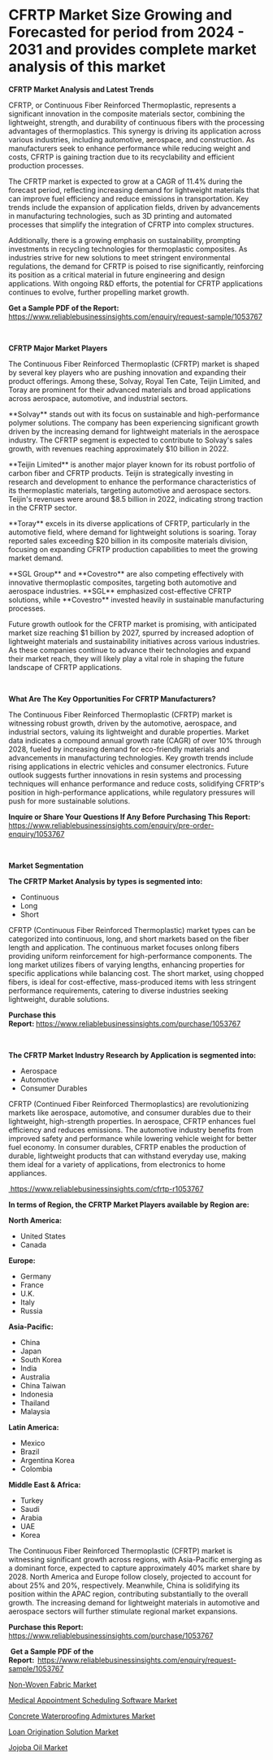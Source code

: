 <p><h1>CFRTP Market Size Growing and Forecasted for period from 2024 - 2031 and provides complete market analysis of this market</h1></p><p><strong>CFRTP Market Analysis and Latest Trends</strong></p>
<p><p>CFRTP, or Continuous Fiber Reinforced Thermoplastic, represents a significant innovation in the composite materials sector, combining the lightweight, strength, and durability of continuous fibers with the processing advantages of thermoplastics. This synergy is driving its application across various industries, including automotive, aerospace, and construction. As manufacturers seek to enhance performance while reducing weight and costs, CFRTP is gaining traction due to its recyclability and efficient production processes.</p><p>The CFRTP market is expected to grow at a CAGR of 11.4% during the forecast period, reflecting increasing demand for lightweight materials that can improve fuel efficiency and reduce emissions in transportation. Key trends include the expansion of application fields, driven by advancements in manufacturing technologies, such as 3D printing and automated processes that simplify the integration of CFRTP into complex structures.</p><p>Additionally, there is a growing emphasis on sustainability, prompting investments in recycling technologies for thermoplastic composites. As industries strive for new solutions to meet stringent environmental regulations, the demand for CFRTP is poised to rise significantly, reinforcing its position as a critical material in future engineering and design applications. With ongoing R&D efforts, the potential for CFRTP applications continues to evolve, further propelling market growth.</p></p>
<p><strong>Get a Sample PDF of the Report:&nbsp;</strong> <a href="https://www.reliablebusinessinsights.com/enquiry/request-sample/1053767?utm_campaign=102&utm_medium=2&utm_source=Github&utm_content=ia&utm_term=14112024&utm_id=cfrtp">https://www.reliablebusinessinsights.com/enquiry/request-sample/1053767</a></p>
<p>&nbsp;</p>
<p><strong>CFRTP Major Market Players</strong></p>
<p><p>The Continuous Fiber Reinforced Thermoplastic (CFRTP) market is shaped by several key players who are pushing innovation and expanding their product offerings. Among these, Solvay, Royal Ten Cate, Teijin Limited, and Toray are prominent for their advanced materials and broad applications across aerospace, automotive, and industrial sectors.</p><p>**Solvay** stands out with its focus on sustainable and high-performance polymer solutions. The company has been experiencing significant growth driven by the increasing demand for lightweight materials in the aerospace industry. The CFRTP segment is expected to contribute to Solvay's sales growth, with revenues reaching approximately $10 billion in 2022.</p><p>**Teijin Limited** is another major player known for its robust portfolio of carbon fiber and CFRTP products. Teijin is strategically investing in research and development to enhance the performance characteristics of its thermoplastic materials, targeting automotive and aerospace sectors. Teijin's revenues were around $8.5 billion in 2022, indicating strong traction in the CFRTP sector.</p><p>**Toray** excels in its diverse applications of CFRTP, particularly in the automotive field, where demand for lightweight solutions is soaring. Toray reported sales exceeding $20 billion in its composite materials division, focusing on expanding CFRTP production capabilities to meet the growing market demand.</p><p>**SGL Group** and **Covestro** are also competing effectively with innovative thermoplastic composites, targeting both automotive and aerospace industries. **SGL** emphasized cost-effective CFRTP solutions, while **Covestro** invested heavily in sustainable manufacturing processes.</p><p>Future growth outlook for the CFRTP market is promising, with anticipated market size reaching $1 billion by 2027, spurred by increased adoption of lightweight materials and sustainability initiatives across various industries. As these companies continue to advance their technologies and expand their market reach, they will likely play a vital role in shaping the future landscape of CFRTP applications.</p></p>
<p>&nbsp;</p>
<p><strong>What Are The Key Opportunities For CFRTP Manufacturers?</strong></p>
<p><p>The Continuous Fiber Reinforced Thermoplastic (CFRTP) market is witnessing robust growth, driven by the automotive, aerospace, and industrial sectors, valuing its lightweight and durable properties. Market data indicates a compound annual growth rate (CAGR) of over 10% through 2028, fueled by increasing demand for eco-friendly materials and advancements in manufacturing technologies. Key growth trends include rising applications in electric vehicles and consumer electronics. Future outlook suggests further innovations in resin systems and processing techniques will enhance performance and reduce costs, solidifying CFRTP's position in high-performance applications, while regulatory pressures will push for more sustainable solutions.</p></p>
<p><strong>Inquire or Share Your Questions If Any Before Purchasing This Report:</strong> <a href="https://www.reliablebusinessinsights.com/enquiry/pre-order-enquiry/1053767?utm_campaign=102&utm_medium=2&utm_source=Github&utm_content=ia&utm_term=14112024&utm_id=cfrtp">https://www.reliablebusinessinsights.com/enquiry/pre-order-enquiry/1053767</a></p>
<p>&nbsp;</p>
<p><strong>Market Segmentation</strong></p>
<p><strong>The CFRTP Market Analysis by types is segmented into:</strong></p>
<p><ul><li>Continuous</li><li>Long</li><li>Short</li></ul></p>
<p><p>CFRTP (Continuous Fiber Reinforced Thermoplastic) market types can be categorized into continuous, long, and short markets based on the fiber length and application. The continuous market focuses onlong fibers providing uniform reinforcement for high-performance components. The long market utilizes fibers of varying lengths, enhancing properties for specific applications while balancing cost. The short market, using chopped fibers, is ideal for cost-effective, mass-produced items with less stringent performance requirements, catering to diverse industries seeking lightweight, durable solutions.</p></p>
<p><strong>Purchase this Report:&nbsp;</strong><a href="https://www.reliablebusinessinsights.com/purchase/1053767?utm_campaign=102&utm_medium=2&utm_source=Github&utm_content=ia&utm_term=14112024&utm_id=cfrtp">https://www.reliablebusinessinsights.com/purchase/1053767</a></p>
<p>&nbsp;</p>
<p><strong>The CFRTP Market Industry Research by Application is segmented into:</strong></p>
<p><ul><li>Aerospace</li><li>Automotive</li><li>Consumer Durables</li></ul></p>
<p><p>CFRTP (Continued Fiber Reinforced Thermoplastics) are revolutionizing markets like aerospace, automotive, and consumer durables due to their lightweight, high-strength properties. In aerospace, CFRTP enhances fuel efficiency and reduces emissions. The automotive industry benefits from improved safety and performance while lowering vehicle weight for better fuel economy. In consumer durables, CFRTP enables the production of durable, lightweight products that can withstand everyday use, making them ideal for a variety of applications, from electronics to home appliances.</p></p>
<p><a href="https://www.reliablebusinessinsights.com/cfrtp-r1053767?utm_campaign=102&utm_medium=2&utm_source=Github&utm_content=ia&utm_term=14112024&utm_id=cfrtp">&nbsp;https://www.reliablebusinessinsights.com/cfrtp-r1053767</a></p>
<p><strong>In terms of Region, the CFRTP Market Players available by Region are:</strong></p>
<p>
    <p> <strong> North America: </strong>
        <ul>
            <li>United States</li>
            <li>Canada</li>
        </ul>
        </p> 
    <p> <strong> Europe: </strong>
        <ul>
            <li>Germany</li>
            <li>France</li>
            <li>U.K.</li>
            <li>Italy</li>
            <li>Russia</li>
        </ul>
        </p> 
    <p> <strong> Asia-Pacific: </strong>
        <ul>
            <li>China</li>
            <li>Japan</li>
            <li>South Korea</li>
            <li>India</li>
            <li>Australia</li>
            <li>China Taiwan</li>
            <li>Indonesia</li>
            <li>Thailand</li>
            <li>Malaysia</li>
        </ul>
        </p> 
    <p> <strong> Latin America: </strong>
        <ul>
            <li>Mexico</li>
            <li>Brazil</li>
            <li>Argentina Korea</li>
            <li>Colombia</li>
        </ul>
        </p> 
    <p> <strong> Middle East & Africa: </strong>
        <ul>
            <li>Turkey</li>
            <li>Saudi</li>
            <li>Arabia</li>
            <li>UAE</li>
            <li>Korea</li>
        </ul>
    </p>
    </p>
<p><p>The Continuous Fiber Reinforced Thermoplastic (CFRTP) market is witnessing significant growth across regions, with Asia-Pacific emerging as a dominant force, expected to capture approximately 40% market share by 2028. North America and Europe follow closely, projected to account for about 25% and 20%, respectively. Meanwhile, China is solidifying its position within the APAC region, contributing substantially to the overall growth. The increasing demand for lightweight materials in automotive and aerospace sectors will further stimulate regional market expansions.</p></p>
<p><strong>Purchase this Report: </strong><a href="https://www.reliablebusinessinsights.com/purchase/1053767?utm_campaign=102&utm_medium=2&utm_source=Github&utm_content=ia&utm_term=14112024&utm_id=cfrtp">https://www.reliablebusinessinsights.com/purchase/1053767</a></p>
<p>&nbsp;<strong>Get a Sample PDF of the Report:&nbsp;&nbsp;</strong><a href="https://www.reliablebusinessinsights.com/enquiry/request-sample/1053767?utm_campaign=102&utm_medium=2&utm_source=Github&utm_content=ia&utm_term=14112024&utm_id=cfrtp">https://www.reliablebusinessinsights.com/enquiry/request-sample/1053767</a></p>
<p><strong></strong></p>
<p><p><a href="https://www.linkedin.com/pulse/non-woven-fabric-industry-sector-market-dynamics-future-scenarios-y2jic?utm_campaign=102&utm_medium=2&utm_source=Github&utm_content=ia&utm_term=14112024&utm_id=cfrtp">Non-Woven Fabric Market</a></p><p><a href="https://issuu.com/reportprime-2/docs/medical-appointment-scheduling-soft_a4a3f9397ddb9e?utm_campaign=102&utm_medium=2&utm_source=Github&utm_content=ia&utm_term=14112024&utm_id=cfrtp">Medical Appointment Scheduling Software Market</a></p><p><a href="https://github.com/NargisHussain75/Market-Research-Report-List-1/blob/main/concrete-waterproofing-admixtures-market.md?utm_campaign=102&utm_medium=2&utm_source=Github&utm_content=ia&utm_term=14112024&utm_id=cfrtp">Concrete Waterproofing Admixtures Market</a></p><p><a href="https://issuu.com/reportprime-2/docs/loan-origination-solution-market-si_10c2cf3b4f9168?utm_campaign=102&utm_medium=2&utm_source=Github&utm_content=ia&utm_term=14112024&utm_id=cfrtp">Loan Origination Solution Market</a></p><p><a href="https://www.linkedin.com/pulse/global-jojoba-oil-market-trends-innovations-forward-looking-analysis-4w5cf?utm_campaign=102&utm_medium=2&utm_source=Github&utm_content=ia&utm_term=14112024&utm_id=cfrtp">Jojoba Oil Market</a></p></p>